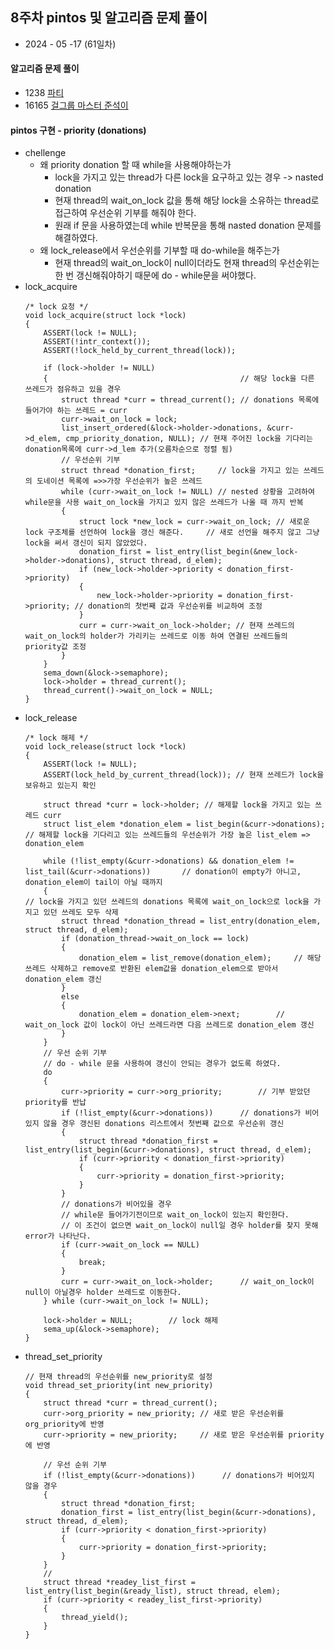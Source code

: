 ## 8주차 pintos 및 알고리즘 문제 풀이

* 2024 - 05 -17 (61일차)   

#### 알고리즘 문제 풀이   
* 1238 [파티](https://github.com/dongyeoppp/Jungle_TIL/blob/main/jungle_week08/bk_1238.py)     
* 16165 [걸그룹 마스터 준석이](https://github.com/dongyeoppp/Jungle_TIL/blob/main/jungle_week08/bk_16165.py)   

#### pintos 구현 - priority (donations)
* chellenge
    * 왜 priority donation 할 때 while을 사용해야하는가   
        * lock을 가지고 있는 thread가 다른 lock을 요구하고 있는 경우 -> nasted donation  
        * 현재 thread의 wait_on_lock 값을 통해 해당 lock을 소유하는 thread로 접근하여 우선순위 기부를 해줘야 한다.  
        * 원래 if 문을 사용하였는데 while 반복문을 통해 nasted donation 문제를 해결하였다.  
    * 왜 lock_release에서 우선순위를 기부할 때 do-while을 해주는가   
        * 현재 thread의 wait_on_lock이 null이더라도 현재 thread의 우선순위는 한 번 갱신해줘야하기 때문에 do - while문을 써야했다.  
* lock_acquire    
    ```
    /* lock 요청 */
    void lock_acquire(struct lock *lock)
    {
        ASSERT(lock != NULL);
        ASSERT(!intr_context());
        ASSERT(!lock_held_by_current_thread(lock));

        if (lock->holder != NULL)
        {											// 해당 lock을 다른 쓰레드가 점유하고 있을 경우
            struct thread *curr = thread_current(); // donations 목록에 들어가야 하는 쓰레드 = curr
            curr->wait_on_lock = lock;
            list_insert_ordered(&lock->holder->donations, &curr->d_elem, cmp_priority_donation, NULL); // 현재 주어진 lock을 기다리는 donation목록에 curr->d_lem 추가(오름차순으로 정렬 됨)
            // 우선순위 기부
            struct thread *donation_first;	   // lock을 가지고 있는 쓰레드의 도네이션 목록에 =>>가장 우선순위가 높은 쓰레드
            while (curr->wait_on_lock != NULL) // nested 상황을 고려하여 while문을 사용 wait_on_lock을 가지고 있지 않은 쓰레드가 나올 때 까지 반복
            {
                struct lock *new_lock = curr->wait_on_lock; // 새로운 lock 구조체를 선언하여 lock을 갱신 해준다.		// 새로 선언을 해주지 않고 그냥 lock을 써서 갱신이 되지 않았었다.
                donation_first = list_entry(list_begin(&new_lock->holder->donations), struct thread, d_elem);
                if (new_lock->holder->priority < donation_first->priority)
                {
                    new_lock->holder->priority = donation_first->priority; // donation의 첫번째 값과 우선순위를 비교하여 조정
                }
                curr = curr->wait_on_lock->holder; // 현재 쓰레드의 wait_on_lock의 holder가 가리키는 쓰레드로 이동 하여 연결된 쓰레드들의 priority값 조정
            }
        }
        sema_down(&lock->semaphore);
        lock->holder = thread_current();
        thread_current()->wait_on_lock = NULL;
    }
    ```   
* lock_release    
    ```
    /* lock 해제 */
    void lock_release(struct lock *lock)
    {
        ASSERT(lock != NULL);
        ASSERT(lock_held_by_current_thread(lock)); // 현재 쓰레드가 lock을 보유하고 있는지 확인

        struct thread *curr = lock->holder; // 해제할 lock을 가지고 있는 쓰레드 curr
        struct list_elem *donation_elem = list_begin(&curr->donations);		// 해제할 lock을 기다리고 있는 쓰레드들의 우선순위가 가장 높은 list_elem => donation_elem

        while (!list_empty(&curr->donations) && donation_elem != list_tail(&curr->donations))		// donation이 empty가 아니고, donation_elem이 tail이 아닐 때까지 
        {																						 	// lock을 가지고 있던 쓰레드의 donations 목록에 wait_on_lock으로 lock을 가지고 있던 쓰레도 모두 삭제
            struct thread *donation_thread = list_entry(donation_elem, struct thread, d_elem);
            if (donation_thread->wait_on_lock == lock)
            {
                donation_elem = list_remove(donation_elem);		// 해당 쓰레드 삭제하고 remove로 반환된 elem값을 donation_elem으로 받아서 donation_elem 갱신 
            }
            else
            {
                donation_elem = donation_elem->next;		// wait_on_lock 값이 lock이 아닌 쓰레드라면 다음 쓰레드로 donation_elem 갱신  
            }
        }
        // 우선 순위 기부
        // do - while 문을 사용하여 갱신이 안되는 경우가 없도록 하였다. 
        do
        {
            curr->priority = curr->org_priority;		// 기부 받았던 priority를 반납  
            if (!list_empty(&curr->donations))		// donations가 비어있지 않을 경우 갱신된 donations 리스트에서 첫번째 값으로 우선순위 갱신 
            {
                struct thread *donation_first = list_entry(list_begin(&curr->donations), struct thread, d_elem);
                if (curr->priority < donation_first->priority)
                {
                    curr->priority = donation_first->priority;
                }
            }
            // donations가 비어있을 경우 
            // while문 들어가기전이므로 wait_on_lock이 있는지 확인한다. 
            // 이 조건이 없으면 wait_on_lock이 null일 경우 holder를 찾지 못해 error가 나타난다.  
            if (curr->wait_on_lock == NULL)
            {
                break;
            }
            curr = curr->wait_on_lock->holder;		// wait_on_lock이 null이 아닐경우 holder 쓰레드로 이동한다.  
        } while (curr->wait_on_lock != NULL);

        lock->holder = NULL;		// lock 해제 
        sema_up(&lock->semaphore);	
    }
    ```   
* thread_set_priority   
    ```
    // 현재 thread의 우선순위를 new_priority로 설정
    void thread_set_priority(int new_priority)
    {
        struct thread *curr = thread_current();
        curr->org_priority = new_priority; // 새로 받은 우선순위를 org_priority에 반영
        curr->priority = new_priority;	   // 새로 받은 우선순위를 priority에 반영

        // 우선 순위 기부
        if (!list_empty(&curr->donations))		// donations가 비어있지 않을 경우 
        {
            struct thread *donation_first;
            donation_first = list_entry(list_begin(&curr->donations), struct thread, d_elem);
            if (curr->priority < donation_first->priority)
            {
                curr->priority = donation_first->priority;
            }
        }
        //
        struct thread *readey_list_first = list_entry(list_begin(&ready_list), struct thread, elem);
        if (curr->priority < readey_list_first->priority)
        {
            thread_yield();
        }
    }
    ```